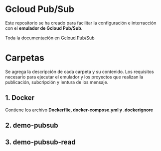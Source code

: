 # Gcloud Pub/Sub
Este repositorio se ha creado para facilitar la configuración e interracción con el **emulador de Gcloud Pub/Sub**.

Toda la documentación en [Gcloud Pub/Sub](https://cloud.google.com/pubsub/docs/emulator)

# Carpetas
Se agrega la descripción de cada carpeta y su contenido. 
Los requisitos necesario para ejecutar el emulador y los proyectos que realizan la publicación, subcripción y lentura de los mensaje.
## 1. Docker
Contiene los archivo **Dockerflie, docker-compose.yml y .dockerignore**
## 2. demo-pubsub
## 3. demo-pubsub-read
